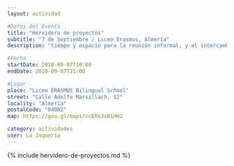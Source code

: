```yaml
---
layout: actividad

#Datos del Evento
title: "Hervidero de proyectos"
subtitle: "7 de Septiembre / Liceo Erasmus, Almería"
description: "tiempo y espacio para la reunión informal, y el intercambio creativo"

#Fecha
startDate: 2018-09-07T18:00
endDate: 2018-09-07T21:00

#Lugar
place: "Liceo ERASMUS Bilingual School"
street: "Calle Adolfo Marsillach, 12"
locality: "Almería"
postalCode: "04002"
map: https://goo.gl/maps/ccEReJxB1HH2

category: actividades
user: La Jaquería
---
```


{% include hervidero-de-proyectos.md %}
